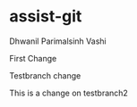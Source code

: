 # assist-git
Dhwanil Parimalsinh Vashi

First Change

Testbranch  change

This is a change on testbranch2